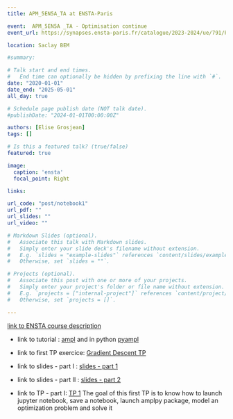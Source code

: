 ```yaml
---
title: APM_5EN5A_TA at ENSTA-Paris 

event:  APM_5EN5A _TA - Optimisation continue
event_url: https://synapses.ensta-paris.fr/catalogue/2023-2024/ue/791/PGE305-A-optimisation-continue

location: Saclay BEM

#summary: 

# Talk start and end times.
#   End time can optionally be hidden by prefixing the line with `#`.
date: "2020-01-01"
date_end: "2025-05-01"
all_day: true

# Schedule page publish date (NOT talk date).
#publishDate: "2024-01-01T00:00:00Z"

authors: [Elise Grosjean]
tags: []

# Is this a featured talk? (true/false)
featured: true

image:
  caption: 'ensta'
  focal_point: Right

links:

url_code: "post/notebook1"
url_pdf: ""
url_slides: ""
url_video: ""

# Markdown Slides (optional).
#   Associate this talk with Markdown slides.
#   Simply enter your slide deck's filename without extension.
#   E.g. `slides = "example-slides"` references `content/slides/example-slides.md`.
#   Otherwise, set `slides = ""`.

# Projects (optional).
#   Associate this post with one or more of your projects.
#   Simply enter your project's folder or file name without extension.
#   E.g. `projects = ["internal-project"]` references `content/project/deep-learning/index.md`.
#   Otherwise, set `projects = []`.

---
```


[link to ENSTA course description](https://synapses.ensta-paris.fr/catalogue/2023-2024/ue/791/PGE305-A-optimisation-continue)


- link to tutorial :
[ampl](ampl_tutorial.pdf)
and in python
[pyampl](/post/notebook1)

- link to first TP exercice: [Gradient Descent TP](/post/notebook2)

- link to slides - part I : [slides - part 1](Slide1.pdf)
- link to slides - part II : [slides - part 2](Slides2.pdf)

- link to TP - part I: [TP 1](TP1.pdf)
The goal of this first TP is to know how to launch jupyter notebook, save a notebook, launch amplpy package, model an optimization problem and solve it

